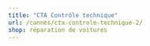 ```yaml
---
title: "CTA Contrôle technique"
url: /cannes/cta-controle-technique-2/
shop: réparation de voitures
---
```

